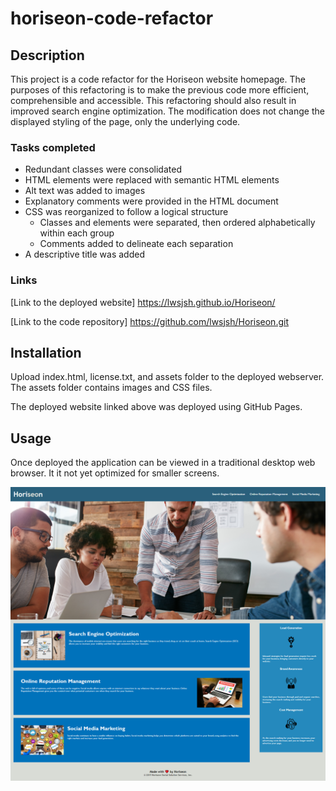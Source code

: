 # horiseon-code-refactor

## Description

This project is a code refactor for the Horiseon website homepage.   The purposes of this refactoring is to make the previous code more efficient, comprehensible and accessible.  This refactoring should also result in improved search engine optimization. The modification does not change the displayed styling of the page, only the underlying code.

### Tasks completed
* Redundant classes were consolidated
* HTML elements were replaced with semantic HTML elements
* Alt text was added to images
* Explanatory comments were provided in the HTML document
* CSS was reorganized to follow a logical structure
    * Classes and elements were separated, then ordered alphabetically within each group
    * Comments added to delineate each separation
* A descriptive title was added

### Links

[Link to the deployed website] https://lwsjsh.github.io/Horiseon/

[Link to the code repository] https://github.com/lwsjsh/Horiseon.git

## Installation

Upload index.html, license.txt, and assets folder to the deployed webserver.  The assets folder contains images and CSS files.

The deployed website linked above was deployed using GitHub Pages.

## Usage

Once deployed the application can be viewed in a traditional desktop web browser.  It it not yet optimized for smaller screens.

![screenshot of index.html](./assets/images/screenshot.png)




